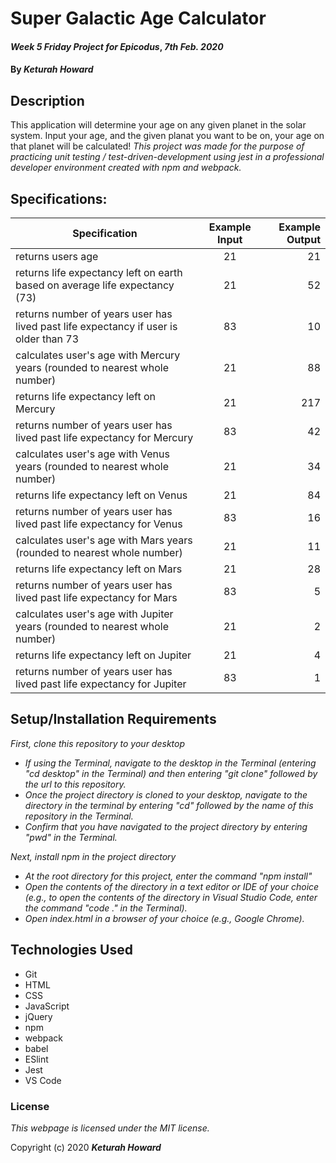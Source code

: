 # Super Galactic Age Calculator

#### _Week 5 Friday Project for Epicodus_, _7th Feb. 2020_

#### By _**Keturah Howard**_

## Description

This application will determine your age on any given planet in the solar system. Input your age, and the given planat you want to be on, your age on that planet will be calculated! *This project was made for the purpose of practicing unit testing / test-driven-development using jest in a professional developer environment created with npm and webpack.*

## Specifications:


| Specification | Example Input | Example Output |
| ------------- |:-------------:| -------------------:|
| returns users age | 21 | 21 |
| returns life expectancy left on earth based on average life expectancy (73) | 21 | 52 |
| returns number of years user has lived past life expectancy if user is older than 73 | 83 | 10 |
| calculates user's age with Mercury years (rounded to nearest whole number) | 21 | 88 |
| returns life expectancy left on Mercury | 21 | 217 |
| returns number of years user has lived past life expectancy for Mercury | 83 | 42 |
| calculates user's age with Venus years (rounded to nearest whole number) | 21 | 34 |
| returns life expectancy left on Venus | 21 | 84 |
| returns number of years user has lived past life expectancy for Venus | 83 | 16 |
| calculates user's age with Mars years (rounded to nearest whole number) | 21 | 11 |
| returns life expectancy left on Mars | 21 | 28 |
| returns number of years user has lived past life expectancy for Mars | 83 | 5 |
| calculates user's age with Jupiter years (rounded to nearest whole number) | 21 | 2 |
| returns life expectancy left on Jupiter | 21 | 4 |
| returns number of years user has lived past life expectancy for Jupiter | 83 | 1 |


## Setup/Installation Requirements

_First, clone this repository to your desktop_
* _If using the Terminal, navigate to the desktop in the Terminal (entering "cd desktop" in the Terminal) and then entering "git clone" followed by the url to this repository._
* _Once the project directory is cloned to your desktop, navigate to the directory in the terminal by entering "cd" followed by the name of this repository in the Terminal._
* _Confirm that you have navigated to the project directory by entering "pwd" in the Terminal._

_Next, install npm in the project directory_
* _At the root directory for this project, enter the command "npm install"_
* _Open the contents of the directory in a text editor or IDE of your choice (e.g., to open the contents of the directory in Visual Studio Code, enter the command "code ." in the Terminal)._
* _Open index.html in a browser of your choice (e.g., Google Chrome)._

## Technologies Used

* Git
* HTML
* CSS
* JavaScript
* jQuery
* npm
* webpack
* babel
* ESlint
* Jest
* VS Code

### License

*This webpage is licensed under the MIT license.*

Copyright (c) 2020 **_Keturah Howard_**